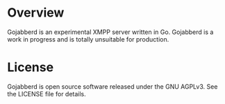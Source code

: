 # Overview

Gojabberd is an experimental XMPP server written in Go. Gojabberd is a work in progress and is totally unsuitable for production.

# License

Gojabberd is open source software released under the GNU AGPLv3. See the LICENSE file for details.
